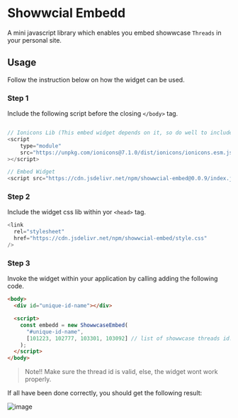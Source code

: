 # Showwcial Embedd

A mini javascript library which enables you embed showwcase `Threads` in your personal site.

## Usage

Follow the instruction below on how the widget can be used.

### Step 1

Include the following script before the closing `</body>` tag.

```js

// Ionicons Lib (This embed widget depends on it, so do well to include it.)
<script
    type="module"
    src="https://unpkg.com/ionicons@7.1.0/dist/ionicons/ionicons.esm.js"
></script>

// Embed Widget
<script src="https://cdn.jsdelivr.net/npm/showwcial-embed@0.0.9/index.js"></script>
```

### Step 2

Include the widget css lib within yor `<head>` tag.

```js
<link
  rel="stylesheet"
  href="https://cdn.jsdelivr.net/npm/showwcial-embed/style.css"
/>
```

### Step 3

Invoke the widget within your application by calling adding the following code.

```html
<body>
  <div id="unique-id-name"></div>

  <script>
    const embedd = new ShowwcaseEmbed(
      "#unique-id-name",
      [101223, 102777, 103301, 103092] // list of showwcase threads id. you could include one or two threads.
    );
  </script>
</body>
```

> Note!! Make sure the thread id is valid, else, the widget wont work properly.

If all have been done correctly, you should get the following result:

![image]()
